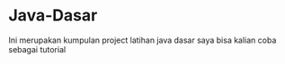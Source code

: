# Java-Dasar
Ini merupakan kumpulan project latihan java dasar saya bisa kalian coba sebagai tutorial
